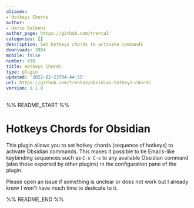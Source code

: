 ```yaml
---
aliases:
- Hotkeys Chords
author:
- Dario Balboni
author_page: https://github.com/trenta3
categories: []
description: Set hotkeys chords to activate commands
downloads: 3984
mobile: false
number: 438
title: Hotkeys Chords
type: plugin
updated: '2022-02-23T04:44:55'
url: https://github.com/trenta3/obsidian-hotkeys-chords
version: 0.1.0
---
```


%% README_START %%

# Hotkeys Chords for Obsidian
This plugin allows you to set hotkey chords (sequence of hotkeys) to activate Obsidian commands.
This makes it possible to tie Emacs-like keybinding sequences such as `C-x C-s` to any available Obsidian command (also those exported by other plugins) in the configuration pane of the plugin.

Please open an issue if something is unclear or does not work but I already know I won't have much time to dedicate to it.


%% README_END %%